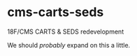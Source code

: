 # cms-carts-seds
18F/CMS CARTS &amp; SEDS redevelopment

We should *probably* expand on this a little.
